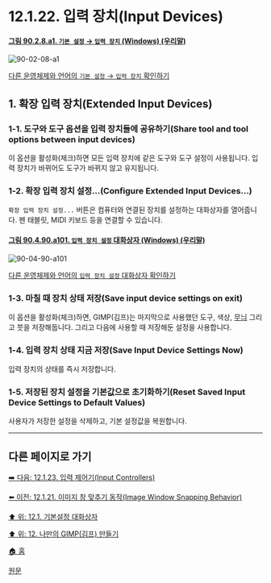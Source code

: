 # 12.1.22. 입력 장치(Input Devices)

<a id="90-02-08-a1"></a>

#### [그림 90.2.8.a1. `기본 설정` → `입력 장치` (Windows) (우리말)](./90-02-08-00-input-device.md#90-02-08-a1)
![90-02-08-a1](https://github.com/wonder13662/gimp/assets/15767104/e9e26526-e067-46a9-a2f3-9164d0d7986e)

[다른 운영체제와 언어의 `기본 설정` → `입력 장치` 확인하기](./90-02-08-00-input-device.md#90-02-08-a2)

<a id="12-01-22-s1"></a>

## 1. 확장 입력 장치(Extended Input Devices)

<a id="12-01-22-s1-01"></a>

### 1-1. 도구와 도구 옵션을 입력 장치들에 공유하기(Share tool and tool options between input devices)
이 옵션을 활성화(체크)하면 모든 입력 장치에 같은 도구와 도구 설정이 사용됩니다. 입력 장치가 바뀌어도 도구가 바뀌지 않고 유지됩니다.

<a id="12-01-22-s1-02"></a>

### 1-2. 확장 입력 장치 설정...(Configure Extended Input Devices...)
`확장 입력 장치 설정...` 버튼은 컴퓨터와 연결된 장치를 설정하는 대화상자를 열어줍니다. 펜 태블릿, MIDI 키보드 등을 연결할 수 있습니다.

[comment]: <> (TODO 원문에 WACOM 태블릿 연결 예시 이미지 있음. 업데이트 필요!)

<a id="90-04-90-a101"></a>

#### [그림 90.4.90.a101. `입력 장치 설정` 대화상자 (Windows) (우리말)](./90-04-0090-configure_input_devices.md#90-04-90-a101)
![90-04-90-a101](https://github.com/wonder13662/gimp/assets/15767104/d06f8fe9-27f3-4fb9-8a32-66c60e199663)

[다른 운영체제와 언어의 `입력 장치 설정` 대화상자 확인하기](./90-04-0090-configure_input_devices.md#90-04-90-a102)

<a id="12-01-22-s1-03"></a>

### 1-3. 마칠 때 장치 상태 저장(Save input device settings on exit)
이 옵션을 활성화(체크)하면, GIMP(김프)는 마지막으로 사용했던 도구, 색상, [무늬](./19-glossaryx-pattern.md) 그리고 붓을 저장해둡니다. 그리고 다음에 사용할 때 저장해둔 설정을 사용합니다.

<a id="12-01-22-s1-04"></a>

### 1-4. 입력 장치 상태 지금 저장(Save Input Device Settings Now)
입력 장치의 상태를 즉시 저장합니다.

<a id="12-01-22-s1-05"></a>

### 1-5. 저장된 장치 설정을 기본값으로 초기화하기(Reset Saved Input Device Settings to Default Values)
사용자가 저장한 설정을 삭제하고, 기본 설정값을 복원합니다.

***

## 다른 페이지로 가기

[➡️ 다음: 12.1.23. 입력 제어기(Input Controllers)](./12-01-23-input-controllers.md)

[⬅️ 이전: 12.1.21. 이미지 창 맞추기 동작(Image Window Snapping Behavior)](./12-01-21-image-window-snapping-behavior.md)

[⬆️ 위: 12.1. 기본설정 대화상자](./12-01-00-preference-dialog.md)

[⬆️ 위: 12. 나만의 GIMP(김프) 만들기](./12-00-enrich-my-gimp.md)

[🏠 홈](./00-home.md)

[원문](https://docs.gimp.org/2.10/ko/gimp-pimping.html#gimp-prefs-image-window-title)
